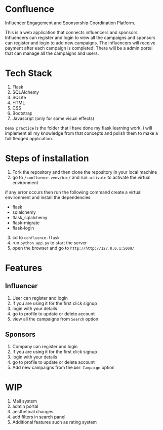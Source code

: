 # Confluence
Influencer Engagement and Sponsorship Coordination Platform. 

This is a web application that connects influencers and sponsors. Influencers can register and login to view all the campaigns and sponsors can register and login to add new campaigns.
The influencers will receive payment after each campaign is completed.
There will be a admin portal that can manage all the campaigns and users.

# Tech Stack
1. Flask
2. SQLAlchemy
3. SQLite
4. HTML
5. CSS
6. Bootstrap
7. Javascript (only for some visual effects)

`Demo practice` is the folder that i have done my flask learning work, i will implement all my knowledge from that concepts and polish them to make a full fledged application.

# Steps of installation

1. Fork the repository and then clone the repository in your local machine
2. go to `/confluence-venv/bin/` and run `activate` to activate the virtual environment

if any error occurs then run the following command
create a virtual environment
and install the dependencies
- flask
- sqlalchemy
- flask_sqlalchemy
- flask-migrate
- flask-login

3. cd to `confluence-flask`
4. run `python app.py` to start the server
5. open the browser and go to `http://http://127.0.0.1:5000/`

# Features

## Influencer
1. User can register and login
2. If you are using it for the first click signup
3. login with your details
4. go to profile to update or delete account
5. view all the campaigns from `Search` option

## Sponsors
1. Company can register and login
2. If you are using it for the first click signup
3. login with your details
4. go to profile to update or delete account
5. Add new campaigns from the `Add Campaign` option

# WIP
1. Mail system
2. admin portal
3. aesthetical changes
4. add filters in search panel
5. Additional features such as rating system
